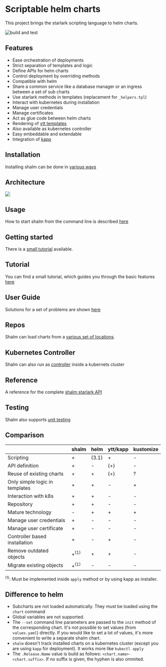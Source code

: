 
# Scriptable helm charts

This project brings the starlark scripting language to helm charts.

![build and test](https://github.com/wonderix/shalm/workflows/build%20and%20test/badge.svg)

## Features

* Ease orchestration of deployments
* Strict separation of templates and logic
* Define APIs for helm charts
* Control deployment by overriding methods
* Compatible with helm
* Share a common service like a database manager or an ingress between a set of sub charts
* Use starlark methods in templates (replacement for `_helpers.tpl`)
* Interact with kubernetes during installation
* Manage user credentials
* Manage certificates
* Act as glue code between helm charts
* Rendering of [ytt templates](https://get-ytt.io/)
* Also available as kubernetes controller
* Easy embeddable and extendable
* Integration of [kapp](https://github.com/k14s/kapp)

## Installation

Installing shalm can be done in [various ways](doc/installation.md)

## Architecture

![](doc/Layer.png)

## Usage

How to start shalm from the command line is described [here](doc/command_line.md)

## Getting started

There is a [small tutorial](doc/getting_started.md) available.

## Tutorial

You can find a small tutorial, which guides you through the basic features [here](doc/tutorial.md)

## User Guide

Solutions for a set of problems are shown [here](doc/user_guide.md)

## Repos

Shalm can load charts from a [various set of locations](doc/repos.md).

## Kubernetes Controller

Shalm can also run as [controller](doc/controller.md) inside a kubernets cluster

## Reference

A reference for the complete [shalm starlark API](doc/reference.md)

## Testing

Shalm also supports [unit testing](doc/unit_tests.md)

## Comparison

|                                | shalm           | helm  | ytt/kapp | kustomize |
| ------------------------------ | --------------- | ----- | -------- | --------- |
| Scripting                      | +               | (3.1) | +        | -         |
| API definition                 | +               | -     | (+)      | -         |
| Reuse of existing charts       | +               | +     | (+)      | ?         |
| Only simple logic in templates | +               | +     | -        | +         |
| Interaction with k8s           | +               | +     | -        | -         |
| Repository                     | +               | +     | -        | -         |
| Mature technology              | -               | +     | +        | +         |
| Manage user credentials        | +               | -     | -        | -         |
| Manage user certificate        | +               | -     | -        | -         |
| Controller based installation  | +               | -     | +        | -         |
| Remove outdated objects        | +<sup>(1)</sup> | +     | +        | -         |
| Migrate existing objects       | +<sup>(1)</sup> | -     | -        | -         |

<sup>(1)</sup>: Must be implemented inside `apply` method or by using kapp as installer.


## Difference to helm

* Subcharts are not loaded automatically. They must be loaded using the `chart` command
* Global variables are not supported.
* The `--set` command line parameters are passed to the `init` method of the corresponding chart.
It's not possible to set values (from `values.yaml`) directly.
If you would like to set a lot of values, it's more convenient to write a separate shalm chart.
* `shalm` doesn't track installed charts on a kubernetes cluster (except you are using `kapp` for deployment). It works more like `kubectl apply`
* The `.Release.Name` value is build as follows: `<chart.name>-<chart.suffix>`. If no suffix is given, the hyphen is also ommited.
